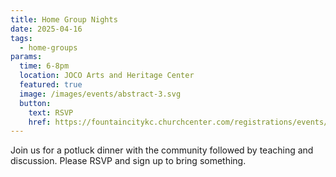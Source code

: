 ```yaml
---
title: Home Group Nights
date: 2025-04-16
tags:
  - home-groups
params:
  time: 6-8pm
  location: JOCO Arts and Heritage Center
  featured: true
  image: /images/events/abstract-3.svg
  button:
    text: RSVP
    href: https://fountaincitykc.churchcenter.com/registrations/events/2655294
---
```


Join us for a potluck dinner with the community followed by teaching and discussion. Please RSVP and sign up to bring something.
